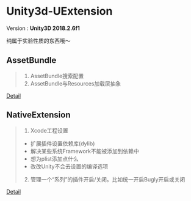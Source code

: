 # Unity3d-UExtension

Version : **Unity3D 2018.2.6f1**

纯属于实验性质的东西哦～

## AssetBundle
> 1. AssetBundle搜索配置
> 2. AssetBundle与Resources加载层抽象

[Detail](Documents/AssetBundle.md)

## NativeExtension
> 1. Xcode工程设置
>   * 扩展插件设置依赖库(dylib)
>   * 解决某些系统Framework不能被添加到依赖中
>   * 想为plist添加点什么
>   * 改改Unity不会去设置的编译选项
> 2. 管理一个“系列”的插件开启/关闭。比如统一开启Bugly开启或关闭

[Detail](Documents/NativeExtension.md)


